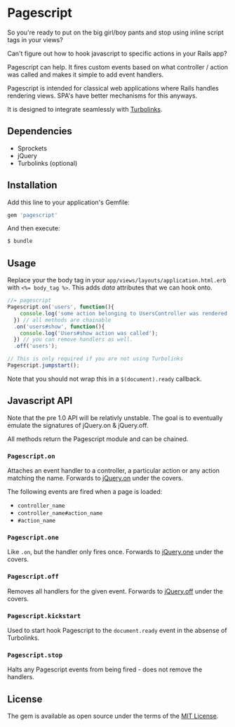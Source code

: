 # Pagescript

So you're ready to put on the big girl/boy pants and stop using inline
script tags in your views?

Can't figure out how to hook javascript to specific actions in your Rails app?

Pagescript can help. It fires custom events based on what controller / action
was called and makes it simple to add event handlers.

Pagescript is intended for classical web applications where Rails
handles rendering views. SPA's have better mechanisms for this anyways.

It is designed to integrate seamlessly with [Turbolinks](https://github.com/turbolinks/turbolinks).

## Dependencies
- Sprockets
- jQuery
- Turbolinks (optional)

## Installation
Add this line to your application's Gemfile:

```ruby
gem 'pagescript'
```

And then execute:
```bash
$ bundle
```

## Usage

Replace your the body tag in your `app/views/layouts/application.html.erb`
with `<%= body_tag %>`. This adds *data* attributes that we can hook onto.

```javascript
//= pagescript
Pagescript.on('users', function(){
    console.log('some action belonging to UsersController was rendered');
  }) // all methods are chainable
  .on('users#show', function(){
    console.log('Users#show action was called');
  }) // you can remove handlers as well.
  .off('users');

// This is only required if you are not using Turbolinks
Pagescript.jumpstart();
```

Note that you should not wrap this in a `$(document).ready` callback.

## Javascript API
Note that the pre 1.0 API will be relativly unstable. The goal is to eventually
emulate the signatures of jQuery.on & jQuery.off.

All methods return the Pagescript module and can be chained.

### `Pagescript.on`
Attaches an event handler to a controller, a particular action or any action
matching the name.
Forwards to [jQuery.on](http://api.jquery.com/on/) under the covers.

The following events are fired when a page is loaded:

- `controller_name`
- `controller_name#action_name`
- `#action_name`

### `Pagescript.one`
Like `.on`, but the handler only fires once.
Forwards to [jQuery.one](http://api.jquery.com/one/) under the covers.

### `Pagescript.off`
Removes all handlers for the given event.
Forwards to [jQuery.off](http://api.jquery.com/off/) under the covers.

### `Pagescript.kickstart`
Used to start hook Pagescript to the `document.ready` event in the absense of
Turbolinks.

### `Pagescript.stop`
Halts any Pagescript events from being fired - does not remove the handlers.


## License
The gem is available as open source under the terms of the [MIT License](http://opensource.org/licenses/MIT).
